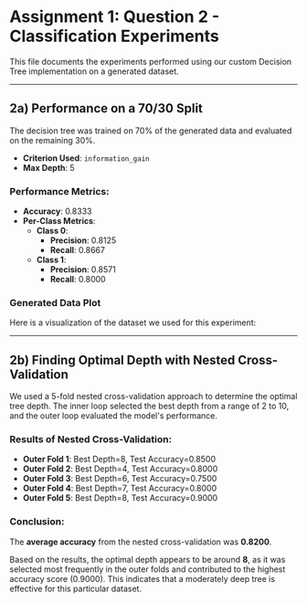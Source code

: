 # Assignment 1: Question 2 - Classification Experiments

This file documents the experiments performed using our custom Decision Tree implementation on a generated dataset.

-----

## 2a) Performance on a 70/30 Split

The decision tree was trained on 70% of the generated data and evaluated on the remaining 30%.

  - **Criterion Used**: `information_gain`
  - **Max Depth**: 5

### Performance Metrics:

  - **Accuracy**: 0.8333
  - **Per-Class Metrics**:
      - **Class 0**:
          - **Precision**: 0.8125
          - **Recall**: 0.8667
      - **Class 1**:
          - **Precision**: 0.8571
          - **Recall**: 0.8000

### Generated Data Plot

Here is a visualization of the dataset we used for this experiment:

-----

## 2b) Finding Optimal Depth with Nested Cross-Validation

We used a 5-fold nested cross-validation approach to determine the optimal tree depth. The inner loop selected the best depth from a range of 2 to 10, and the outer loop evaluated the model's performance.

### Results of Nested Cross-Validation:

  - **Outer Fold 1**: Best Depth=8, Test Accuracy=0.8500
  - **Outer Fold 2**: Best Depth=4, Test Accuracy=0.8000
  - **Outer Fold 3**: Best Depth=6, Test Accuracy=0.7500
  - **Outer Fold 4**: Best Depth=7, Test Accuracy=0.8000
  - **Outer Fold 5**: Best Depth=8, Test Accuracy=0.9000

### Conclusion:

The **average accuracy** from the nested cross-validation was **0.8200**.

Based on the results, the optimal depth appears to be around **8**, as it was selected most frequently in the outer folds and contributed to the highest accuracy score (0.9000). This indicates that a moderately deep tree is effective for this particular dataset.

